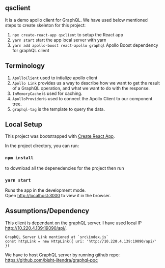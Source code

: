 ## qsclient
It is a demo apollo client for GraphQL. We have used below mentioned steps to create skeleton for this project:
1. `npx create-react-app qsclient`
  to setup the React app
2. `yarn start`
  start the app local server with yarn
3. `yarn add apollo-boost react-apollo graphql`
   Apollo Boost dependency for graphQL client

## Terminology
1. `ApolloClient` used to intialize apollo client 
2. `Apollo Link` provides us a way to describe how we want to get the result of a GraphQL operation, and what we want to do   with the response.
3. `InMemoryCache` is used for caching.
4. `ApolloProvider`is used to connect the Apollo Client to our component tree.
5. `graphql-tag` is the template to query the data.



## Local Setup
This project was bootstrapped with [Create React App](https://github.com/facebook/create-react-app).

In the project directory, you can run:
### `npm install`
to download all the depenedencies for the project
then run
### `yarn start`
Runs the app in the development mode.<br>
Open [http://localhost:3000](http://localhost:3000) to view it in the browser.

## Assumptions/Dependency
This client is dependant on the graphQL server. I have used local IP 
http://10.220.4.139:19090/api/. 

```
GraphQL Server Link mentioned at `src\index.js`
const httpLink = new HttpLink({ uri: 'http://10.220.4.139:19090/api/' })
```
We have to host GraphQL server by running github repo:
https://github.com/bisht-jitendra/graphql-poc
